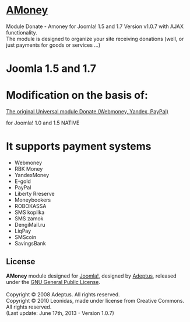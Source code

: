 # [AMoney](http://foto-s.ru/newspage/joomla/universal-module)

Module Donate - Amoney for Joomla! 1.5 and 1.7 Version v1.0.7 with AJAX functionality.<br />
The module is designed to organize your site receiving donations (well, or just payments for goods or services ...)

# Joomla 1.5 and 1.7

# Modification on the basis of:

[The original Universal module Donate (Webmoney, Yandex, PayPal)](http://adeptsite.info/content/view/24/39/) 

for Joomla! 1.0 and 1.5 NATIVE

# It supports payment systems

* Webmoney
* RBK Money
* YandexMoney
* Е-gold
* PayPal
* Liberty Rreserve
* Moneybookers
* ROBOKASSA
* SMS kopilka
* SMS zamok
* DengiMail.ru
* LiqPay 
* SMScoin 
* SavingsBank 

## License
<b>AMoney</b> module designed for [Joomla!](http://www.joomla.org), designed by [Adeptus](http://adeptsite.info), released under the [GNU General Public License](http://www.gnu.org/copyleft/gpl.html).<br /><br />
Copyright &copy; 2008 Adeptus. All rights reserved.<br />
Copyright &copy; 2010 Leonidas, made under license from Creative Commons. All rights reserved.<br />
(Last update: June 17th, 2013 - Version 1.0.7)
